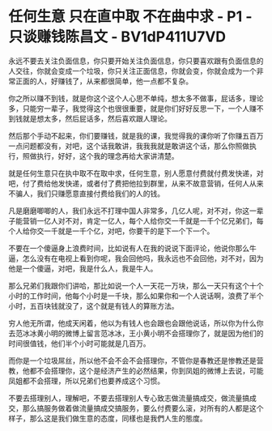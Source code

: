 # 任何生意 只在直中取 不在曲中求 - P1 - 只谈赚钱陈昌文 - BV1dP411U7VD

永远不要去关注负面信息，你只要开始关注负面信息，你只要喜欢跟有负面信息的人交往，你就会变成一个垃圾，你只关注正面信息，你就会变，你就会成为一个非常正面的人，好赚钱了，从来都很简单，他一点都不复杂。

你之所以赚不到钱，就是你这个这个人心思不单纯，想太多不做事，屁话多，理论多，只能穷一辈子，我觉得这个也很很重要，就是你们好好反思一下，一个人赚不到钱就是想太多，然后屁话多，然后喜欢跟人理论。

然后那个手动不起来，你们要赚钱，就是我的课，我觉得我的课你听了你赚五百万一点问题都没有，对吧，这个话我敢讲，我我我就是敢讲这个话，那么你照做执行，照做执行，好好，这个我的理念再给大家讲清楚。

就是任何生意只在执中取不在取中求，任何生意，别人愿意付费就付费发快递，对吧，付了费给他发快递，或者付了费把他拉到群里，从来不故意营销，任何人从来不骗人，我们只赚愿意直接付费给我们的人的钱。

凡是磨磨唧唧的人，我们永远不打理中国人非常多，几亿人呢，对不对，你这一辈子能营销一亿人对不对，肯定一亿人，每个人给你交一千就是一千个亿兄弟们，每个人给你交一千就是一千个亿，对吧，你要干的是下一个下一个。

不要在一个傻逼身上浪费时间，比如说有人在我的说说下面评论，他说你那么牛逼，怎么没有在电视上看到你呢，我会回他吗，我永远也不会回他，对不对，因为他是一个傻逼，对吧，我是什么人，我是牛人。

那么兄弟们我跟你们讲哈，那比如说一个人一天花一万块，那么一天只有这个十个小时的工作时间，他每个小时是一千块，那么如果你和一个人说话啊，浪费了半个小时，五百块钱就没了，这个就是有钱人的算账方法。

穷人他无所谓，他成天闲着，他以为有钱人也会跟也会跟他说话，所以你为什么你去范冰冰黄小明的微博上留言范冰冰，王小黄小明不会搭理你了，就是因为他们的时间很值钱，他们半个小时可能就是几百万。

而你是一个垃圾屌丝，所以他不会不会不会搭理你，不管你是春教还是惨教还是营教，他都不会搭理你，这个是经济产生的必然结果，你到凤姐的微博上去说，可能凤姐都不会搭理，所以兄弟们也要养成这个习惯。

不要去搭理别人，理解吧，不要去搭理别人专心致志做流量搞成交，做流量搞成交，那么搞服务做着做流量搞成交搞服务，要么付费要么滚，对所有的人都是这个样子，那么这是我们做生意的态度，同樣也是我們人生的態度。

